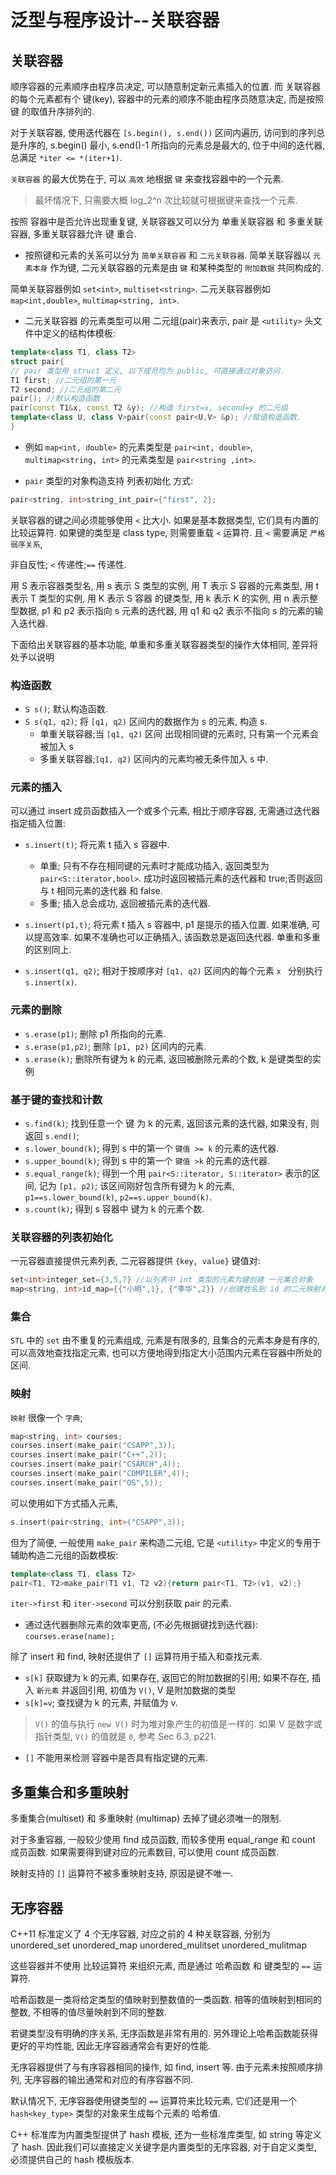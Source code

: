 # 泛型与程序设计--关联容器

## 关联容器

顺序容器的元素顺序由程序员决定, 可以随意制定新元素插入的位置.
而 关联容器 的每个元素都有个 键(key), 容器中的元素的顺序不能由程序员随意决定,
而是按照 键 的取值升序排列的.

对于关联容器, 使用迭代器在 `[s.begin(), s.end())` 区间内遍历,
访问到的序列总是升序的, s.begin() 最小,  s.end()-1 所指向的元素总是最大的,
位于中间的迭代器, 总满足 `*iter <= *(iter+1)`.

`关联容器` 的最大优势在于, 可以 `高效` 地根据 `键` 来查找容器中的一个元素.

>最坏情况下, 只需要大概 log_2^n 次比较就可根据键来查找一个元素.

按照 容器中是否允许出现重复键,
关联容器又可以分为 单重关联容器 和 多重关联容器,
多重关联容器允许 键 重合.

+ 按照键和元素的关系可以分为 `简单关联容器` 和 `二元关联容器`.
简单关联容器以 `元素本身` 作为键,
二元关联容器的元素是由 `键` 和某种类型的 `附加数据` 共同构成的.

简单关联容器例如 `set<int>`, `multiset<string>`.
二元关联容器例如 `map<int,double>`, `multimap<string, int>`.

+ 二元关联容器 的元素类型可以用 二元组(pair)来表示, pair 是 `<utility>` 头文件中定义的结构体模板:

```cpp
template<class T1, class T2>
struct pair{
// pair 类型用 struct 定义, 以下成员均为 public, 可直接通过对象访问.
T1 first; //二元组的第一元
T2 second; //二元组的第二元
pair(); //默认构造函数
pair(const T1&x, const T2 &y); //构造 first=x, second=y 的二元组
template<class U, class V>pair(const pair<U,V> &p); //赋值构造函数.
}
```

+ 例如 `map<int, double>` 的元素类型是 `pair<int, double>`,
`multimap<string, int>` 的元素类型是 `pair<string ,int>`.

+ `pair` 类型的对象构造支持 列表初始化 方式:

```cpp
pair<string, int>string_int_pair={"first", 2};
```

关联容器的键之间必须能够使用 `<` 比大小.
如果是基本数据类型, 它们具有内置的比较运算符.
如果键的类型是 class type, 则需要重载 `<` 运算符.
且 `<` 需要满足 `严格弱序关系`,

非自反性; `<` 传递性;`==` 传递性.

用 S 表示容器类型名, 用 s 表示 S 类型的实例,
用 T 表示 S 容器的元素类型,  用 t 表示 T 类型的实例,
用 K 表示 S 容器 的键类型, 用 k 表示 K 的实例,
用 n 表示整型数据, p1 和 p2 表示指向 s 元素的迭代器,
用 q1 和 q2 表示不指向 s 的元素的输入迭代器.

下面给出关联容器的基本功能,
单重和多重关联容器类型的操作大体相同, 差异将处予以说明

### 构造函数

+ `S s()`; 默认构造函数.
+ `S s(q1, q2)`; 将 `[q1, q2)` 区间内的数据作为 s 的元素, 构造 s.
    + 单重关联容器;当 `[q1, q2)` 区间 出现相同键的元素时, 只有第一个元素会被加入 s
    + 多重关联容器;`[q1, q2)` 区间内的元素均被无条件加入 s 中.

### 元素的插入

可以通过 insert 成员函数插入一个或多个元素,
相比于顺序容器, 无需通过迭代器指定插入位置:

+ `s.insert(t)`; 将元素 t 插入 s 容器中.
    + 单重; 只有不存在相同键的元素时才能成功插入, 返回类型为 `pair<S::iterator,bool>`.
    成功时返回被插元素的迭代器和 true;否则返回与 t 相同元素的迭代器  和  false.
    + 多重; 插入总会成功, 返回被插元素的迭代器.

+ `s.insert(p1,t)`; 将元素 t 插入 s 容器中,  p1 是提示的插入位置.
如果准确, 可以提高效率. 如果不准确也可以正确插入, 该函数总是返回迭代器.
单重和多重的区别同上.

+ `s.insert(q1, q2)`; 相对于按顺序对 `[q1, q2)` 区间内的每个元素 `x ` 分别执行 `s.insert(x)`.

### 元素的删除

+ `s.erase(p1)`; 删除 p1 所指向的元素.
+ `s.erase(p1,p2)`; 删除 `[p1, p2)` 区间内的元素.
+ `s.erase(k)`; 删除所有键为 k 的元素, 返回被删除元素的个数, k 是键类型的实例

### 基于键的查找和计数

+ `s.find(k)`; 找到任意一个 键 为 k 的元素, 返回该元素的迭代器, 如果没有, 则返回 `s.end()`;
+ `s.lower_bound(k)`; 得到 s 中的第一个 `键值 >= k` 的元素的迭代器.
+ `s.upper_bound(k)`; 得到 s 中的第一个 `键值 >k` 的元素的迭代器.
+ `s.equal_range(k)`; 得到一个用 `pair<S::iterator, S::iterator>` 表示的区间, 记为 `[p1, p2)`;
该区间刚好包含所有键为 k 的元素, `p1==s.lower_bound(k)`, `p2==s.upper_bound(k)`.
+ `s.count(k)`; 得到 s 容器中 键为 k 的元素个数.

### 关联容器的列表初始化

一元容器直接提供元素列表,
二元容器提供 `{key, value}` 键值对:

```cpp
set<int>integer_set={3,5,7} //以列表中 int 类型的元素为键创建 一元集合对象
map<string, int>id_map={{"小明",1}, {"李华",2}} //创建姓名到 id 的二元映射对象.
```

### 集合

`STL` 中的 `set` 由不重复的元素组成, 元素是有限多的,
且集合的元素本身是有序的, 可以高效地查找指定元素,
也可以方便地得到指定大小范围内元素在容器中所处的区间.

### 映射

`映射` 很像一个 `字典`;

```cpp
map<string, int> courses;
courses.insert(make_pair("CSAPP",3));
courses.insert(make_pair("C++",2));
courses.insert(make_pair("CSARCH",4));
courses.insert(make_pair("COMPILER",4));
courses.insert(make_pair("OS",5));
```

可以使用如下方式插入元素,

```cpp
s.insert(pair<string, int>("CSAPP",3));
```

但为了简便, 一般使用 `make_pair` 来构造二元组,
它是 `<utility>` 中定义的专用于辅助构造二元组的函数模板:

```cpp
template<class T1, class T2>
pair<T1, T2>make_pair(T1 v1, T2 v2){return pair<T1, T2>(v1, v2);}
```

`iter->first` 和 `iter->second` 可以分别获取 pair 的元素.

+ 通过迭代器删除元素的效率更高, (不必先根据键找到迭代器):  `courses.erase(name);`

除了 insert 和 find, 映射还提供了 `[]` 运算符用于插入和查找元素.

+ `s[k]` 获取键为 k 的元素, 如果存在, 返回它的附加数据的引用;
如果不存在, 插入 `新元素` 并返回引用, 初值为 `V()`, V 是附加数据的类型
+ `s[k]=v`; 查找键为 k 的元素, 并赋值为 v.

>`V()` 的值与执行 `new V()` 时为堆对象产生的初值是一样的.
>如果 V 是数字或指针类型,  `V()` 的值就是 `0`, 参考 Sec 6.3, p221.

+ `[]` 不能用来检测 容器中是否具有指定键的元素.

## 多重集合和多重映射

多重集合(multiset) 和 多重映射 (multimap) 去掉了键必须唯一的限制.

对于多重容器, 一般较少使用 find 成员函数, 而较多使用 equal_range 和 count 成员函数.
如果需要得到键对应的元素数目, 可以使用 count 成员函数.

映射支持的 `[]` 运算符不被多重映射支持, 原因是键不唯一.

## 无序容器

C++11 标准定义了 4 个无序容器, 对应之前的 4 种关联容器, 分别为
unordered_set
unordered_map
unordered_mulitset
unordered_mulitmap

这些容器并不使用 比较运算符 来组织元素, 而是通过 哈希函数 和 键类型的 `==` 运算符.

哈希函数是一类将给定类型的值映射到整数值的一类函数.
相等的值映射到相同的整数, 不相等的值尽量映射到不同的整数.

若键类型没有明确的序关系, 无序函数是非常有用的.
另外理论上哈希函数能获得更好的平均性能, 因此无序容器通常会有更好的性能.

无序容器提供了与有序容器相同的操作, 如 find, insert 等.
由于元素未按照顺序排列, 无序容器的输出通常和对应的有序容器不同.

默认情况下, 无序容器使用键类型的 `==` 运算符来比较元素,
它们还是用一个 `hash<key_type>` 类型的对象来生成每个元素的 哈希值.

C++ 标准库为内置类型提供了 hash 模板,
还为一些标准库类型, 如 string 等定义了 hash.
因此我们可以直接定义关键字是内置类型的无序容器,
对于自定义类型, 必须提供自己的 hash 模板版本.

